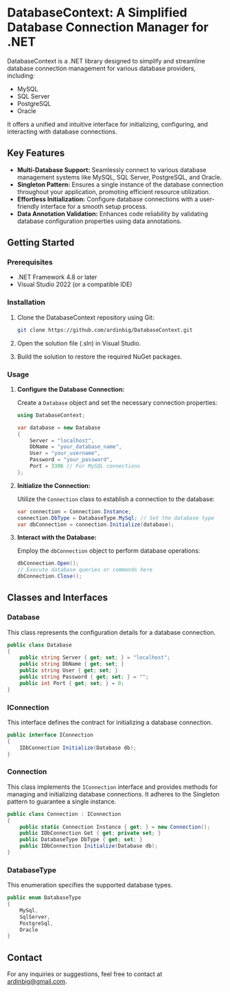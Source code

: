 # DatabaseContext: A Simplified Database Connection Manager for .NET

DatabaseContext is a .NET library designed to simplify and streamline database connection management for various database providers, including:

* MySQL
* SQL Server
* PostgreSQL
* Oracle

It offers a unified and intuitive interface for initializing, configuring, and interacting with database connections.

## Key Features

* **Multi-Database Support:** Seamlessly connect to various database management systems like MySQL, SQL Server, PostgreSQL, and Oracle.
* **Singleton Pattern:** Ensures a single instance of the database connection throughout your application, promoting efficient resource utilization.
* **Effortless Initialization:** Configure database connections with a user-friendly interface for a smooth setup process.
* **Data Annotation Validation:** Enhances code reliability by validating database configuration properties using data annotations.

## Getting Started

### Prerequisites

* .NET Framework 4.8 or later
* Visual Studio 2022 (or a compatible IDE)

### Installation

1. Clone the DatabaseContext repository using Git:

   ```bash
   git clone https://github.com/ardinbig/DatabaseContext.git
   ```

2. Open the solution file (.sln) in Visual Studio.

3. Build the solution to restore the required NuGet packages.

### Usage

1. **Configure the Database Connection:**

   Create a `Database` object and set the necessary connection properties:

   ```csharp
   using DatabaseContext;

   var database = new Database
   {
       Server = "localhost",
       DbName = "your_database_name",
       User = "your_username",
       Password = "your_password",
       Port = 3306 // For MySQL connections
   };
   ```

2. **Initialize the Connection:**

   Utilize the `Connection` class to establish a connection to the database:

   ```csharp
   var connection = Connection.Instance;
   connection.DbType = DatabaseType.MySql; // Set the database type
   var dbConnection = connection.Initialize(database);
   ```

3. **Interact with the Database:**

   Employ the `dbConnection` object to perform database operations:

   ```csharp
   dbConnection.Open();
   // Execute database queries or commands here
   dbConnection.Close();
   ```

## Classes and Interfaces

### Database

This class represents the configuration details for a database connection.

```csharp
public class Database
{
    public string Server { get; set; } = "localhost";
    public string DbName { get; set; }
    public string User { get; set; }
    public string Password { get; set; } = "";
    public int Port { get; set; } = 0;
}
```

### IConnection

This interface defines the contract for initializing a database connection.

```csharp
public interface IConnection
{
    IDbConnection Initialize(Database db);
}
```

### Connection

This class implements the `IConnection` interface and provides methods for managing and initializing database connections. It adheres to the Singleton pattern to guarantee a single instance.

```csharp
public class Connection : IConnection
{
    public static Connection Instance { get; } = new Connection();
    public IDbConnection Get { get; private set; }
    public DatabaseType DbType { get; set; }
    public IDbConnection Initialize(Database db);
}
```

### DatabaseType

This enumeration specifies the supported database types.

```csharp
public enum DatabaseType
{
    MySql,
    SqlServer,
    PostgreSql,
    Oracle
}
```

## Contact

For any inquiries or suggestions, feel free to contact at ardinbig@gmail.com.
